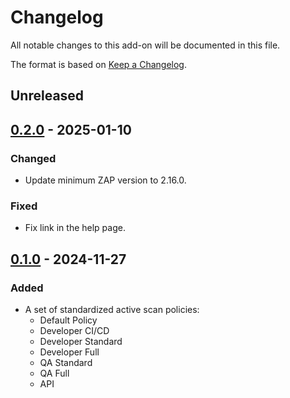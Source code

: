 # Changelog
All notable changes to this add-on will be documented in this file.

The format is based on [Keep a Changelog](https://keepachangelog.com/en/1.0.0/).

## Unreleased


## [0.2.0] - 2025-01-10
### Changed
- Update minimum ZAP version to 2.16.0.

### Fixed
- Fix link in the help page.

## [0.1.0] - 2024-11-27
### Added
- A set of standardized active scan policies:
    - Default Policy
    - Developer CI/CD
    - Developer Standard
    - Developer Full
    - QA Standard
    - QA Full
    - API

[0.2.0]: https://github.com/zaproxy/zap-extensions/releases/scanpolicies-v0.2.0
[0.1.0]: https://github.com/zaproxy/zap-extensions/releases/scanpolicies-v0.1.0

